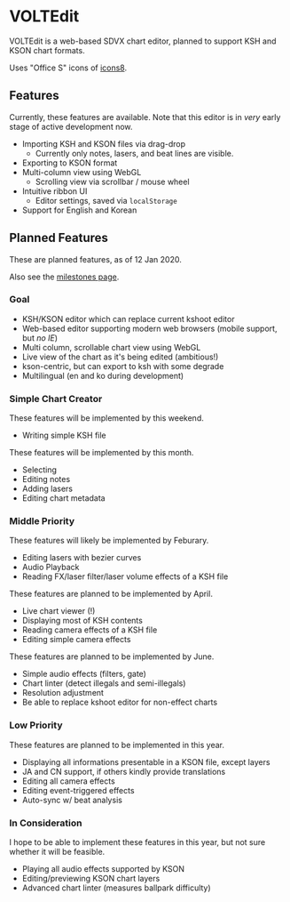 # VOLTEdit
VOLTEdit is a web-based SDVX chart editor, planned to support KSH and KSON chart formats.

Uses "Office S" icons of [icons8](https://icons8.com).

## Features
Currently, these features are available. Note that this editor is in *very* early stage of active development now.

* Importing KSH and KSON files via drag-drop
	* Currently only notes, lasers, and beat lines are visible.
* Exporting to KSON format
* Multi-column view using WebGL
	* Scrolling view via scrollbar / mouse wheel
* Intuitive ribbon UI
	* Editor settings, saved via `localStorage`
* Support for English and Korean

## Planned Features
These are planned features, as of 12 Jan 2020.

Also see the [milestones page](https://github.com/123jimin/voltedit/milestones).

### Goal
* KSH/KSON editor which can replace current kshoot editor
* Web-based editor supporting modern web browsers (mobile support, but _no IE_)
* Multi column, scrollable chart view using WebGL
* Live view of the chart as it's being edited (ambitious!)
* kson-centric, but can export to ksh with some degrade
* Multilingual (en and ko during development)

### Simple Chart Creator
These features will be implemented by this weekend.
* Writing simple KSH file

These features will be implemented by this month.
* Selecting
* Editing notes
* Adding lasers
* Editing chart metadata

### Middle Priority
These features will likely be implemented by Feburary.
* Editing lasers with bezier curves
* Audio Playback
* Reading FX/laser filter/laser volume effects of a KSH file

These features are planned to be implemented by April.
* Live chart viewer (!)
* Displaying most of KSH contents
* Reading camera effects of a KSH file
* Editing simple camera effects

These features are planned to be implemented by June.
* Simple audio effects (filters, gate)
* Chart linter (detect illegals and semi-illegals)
* Resolution adjustment
* Be able to replace kshoot editor for non-effect charts

### Low Priority
These features are planned to be implemented in this year.
* Displaying all informations presentable in a KSON file, except layers
* JA and CN support, if others kindly provide translations
* Editing all camera effects
* Editing event-triggered effects
* Auto-sync w/ beat analysis

### In Consideration
I hope to be able to implement these features in this year, but not sure whether it will be feasible.
* Playing all audio effects supported by KSON
* Editing/previewing KSON chart layers
* Advanced chart linter (measures ballpark difficulty)
